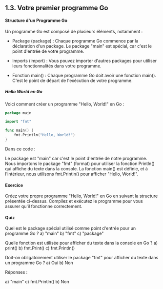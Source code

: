 ## 1.3. Votre premier programme Go

#### Structure d'un Programme Go
Un programme Go est composé de plusieurs éléments, notamment :

- Package (package) : Chaque programme Go commence par la déclaration d'un package. Le package "main" est spécial, car c'est le point d'entrée de votre programme.

- Imports (import) : Vous pouvez importer d'autres packages pour utiliser leurs fonctionnalités dans votre programme.

- Fonction main() : Chaque programme Go doit avoir une fonction main(). C'est le point de départ de l'exécution de votre programme.

##### Hello World en Go
Voici comment créer un programme "Hello, World!" en Go :

```go
package main

import "fmt"

func main() {
    fmt.Println("Hello, World!")
}
```

Dans ce code :

Le package est "main" car c'est le point d'entrée de notre programme.
Nous importons le package "fmt" (format) pour utiliser la fonction Println() qui affiche du texte dans la console.
La fonction main() est définie, et à l'intérieur, nous utilisons fmt.Println() pour afficher "Hello, World!".

#### Exercice
Créez votre propre programme "Hello, World!" en Go en suivant la structure présentée ci-dessus. Compilez et exécutez le programme pour vous assurer qu'il fonctionne correctement.

#### Quiz
Quel est le package spécial utilisé comme point d'entrée pour un programme Go ?
a) "main"
b) "fmt"
c) "package"

Quelle fonction est utilisée pour afficher du texte dans la console en Go ?
a) print()
b) fmt.Print()
c) fmt.Println()

Doit-on obligatoirement utiliser le package "fmt" pour afficher du texte dans un programme Go ?
a) Oui
b) Non






















Réponses :

a) "main"
c) fmt.Println()
b) Non